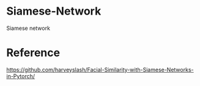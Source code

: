 # Siamese-Network
Siamese network


# Reference

https://github.com/harveyslash/Facial-Similarity-with-Siamese-Networks-in-Pytorch/    
